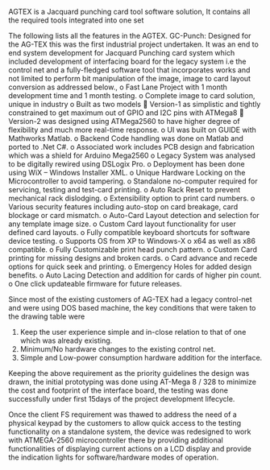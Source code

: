 AGTEX is a Jacquard punching card tool software solution,
It contains all the required tools integrated into one set

The following lists all the features in the AGTEX.
GC-Punch: Designed for the AG-TEX this was the first industrial project undertaken.
It was an end to end system development for Jacquard Punching card system which 
included development of interfacing board for the legacy system i.e the control net and a 
fully-fledged software tool that incorporates works and not limited to perform bit 
manipulation of the image, image to card layout conversion as addressed below.,
o Fast Lane Project with 1 month development time and 1 month testing.
o Complete image to card solution, unique in industry
o Built as two models
 Version-1 as simplistic and tightly constrained to get maximum out of 
GPIO and I2C pins with ATMega8
 Version-2 was designed using ATMega2560 to have higher degree of 
flexibility and much more real-time response.
o UI was built on GUIDE with Mathworks Matlab.
o Backend Code handling was done on Matlab and ported to .Net C#.
o Associated work includes PCB design and fabrication which was a shield 
for Arduino Mega2560
o Legacy System was analysed to be digitally rewired using DSLogix Pro.
o Deployment has been done using WiX – Windows Installer XML.
o Unique Hardware Locking on the Microcontroller to avoid tampering.
o Standalone no-computer required for servicing, testing and test-card 
printing.
o Auto Rack Reset to prevent mechanical rack dislodging.
o Extensibility option to print card numbers.
o Various security features including auto-stop on card breakage, card 
blockage or card mismatch.
o Auto-Card Layout detection and selection for any template image size.
o Custom Card layout functionality for user defined card layouts.
o Fully compatible keyboard shortcuts for software device testing.
o Supports OS from XP to Windows-X
o x64 as well as x86 compatible.
o Fully Customizable print head punch pattern.
o Custom Card printing for missing designs and broken cards.
o Card advance and recede options for quick seek and printing.
o Emergency Holes for added design benefits.
o Auto Lacing Detection and addition for cards of higher pin count.
o One click updateable firmware for future releases.

Since most of the existing customers of AG-TEX had a legacy control-net and were using 
DOS based machine, the key conditions that were taken to the drawing table were

1. Keep the user experience simple and in-close relation to that of one which was 
already existing.
2. Minimum/No hardware changes to the existing control net.
3. Simple and Low-power consumption hardware addition for the interface.

Keeping the above requirement as the priority guidelines the design was drawn, the initial 
prototyping was done using AT-Mega 8 / 328 to minimize the cost and footprint of the 
interface board, the testing was done successfully under first 15days of the project 
development lifecycle.

Once the client FS requirement was thawed to address the need of a physical keypad by 
the customers to allow quick access to the testing functionality on a standalone system, 
the device was redesigned to work with ATMEGA-2560 microcontroller there by 
providing additional functionalities of displaying current actions on a LCD display and 
provide the indication lights for software/hardware modes of operation.